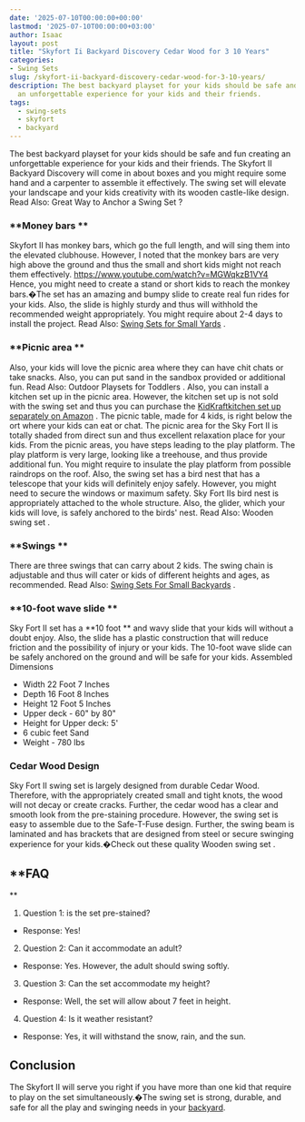 ```yaml
---
date: '2025-07-10T00:00:00+00:00'
lastmod: '2025-07-10T00:00:00+03:00'
author: Isaac
layout: post
title: "Skyfort Ii Backyard Discovery Cedar Wood for 3 10 Years"
categories:
- Swing Sets
slug: /skyfort-ii-backyard-discovery-cedar-wood-for-3-10-years/
description: The best backyard playset for your kids should be safe and fun creating
  an unforgettable experience for your kids and their friends.
tags: 
  - swing-sets
  - skyfort
  - backyard
---
```

The best backyard playset for your kids should be safe and fun creating an unforgettable experience for your kids and their friends.
The Skyfort II Backyard Discovery will come in about boxes and you might require some hand and a carpenter to assemble it effectively.
The swing set will elevate your landscape and your kids creativity with its wooden castle-like design. Read Also:
Great Way to Anchor a Swing Set
?

### **Money bars **
Skyfort II has monkey bars, which go the full length, and will sing them into the elevated clubhouse. However, I noted that the monkey bars are very high above the ground and thus the small and short kids might not reach them effectively.
https://www.youtube.com/watch?v=MGWqkzB1VY4
Hence, you might need to create a stand or short kids to reach the monkey bars.�The set has an amazing and bumpy slide to create real fun rides for your kids. Also, the slide is highly sturdy and thus will withhold the recommended weight appropriately.
You might require about 2-4 days to install the project. Read Also:
[Swing Sets for Small Yards](https://pestpolicy.com/best-[swing-sets](/posts/fun-backyard-flexible-flyer-swing-set/)-for-small-yards/)
.

### **Picnic area **
Also, your kids will love the picnic area where they can have chit chats or take snacks. Also, you can put sand in the sandbox provided or additional fun. Read Also:
Outdoor Playsets for Toddlers
.
Also, you can install a kitchen set up in the picnic area. However, the kitchen set up is not sold with the swing set and thus you can purchase the
[KidKraftkitchen set up separately on Amazon](https://www.amazon.com/dp/B00592BOAO/?tag=p-policy-20)
.
The picnic table, made for 4 kids, is right below the ort where your kids can eat or chat. The picnic area for the Sky Fort II is totally shaded from direct sun and thus excellent relaxation place for your kids.
From the picnic areas, you have steps leading to the play platform. The play platform is very large, looking like a treehouse, and thus provide additional fun. You might require to insulate the play platform from possible raindrops on the roof.
Also, the swing set has a bird nest that has a telescope that your kids will definitely enjoy safely. However, you might need to secure the windows or maximum safety.
Sky Fort IIs bird nest is appropriately attached to the whole structure. Also, the glider, which your kids will love, is safely anchored to the birds' nest. Read Also:
Wooden swing set
.
### **Swings **
There are three swings that can carry about 2 kids. The swing chain is adjustable and thus will cater or kids of different heights and ages, as recommended. Read Also:
[Swing Sets For Small Backyards](https://pestpolicy.com/best-swing-sets-for-small-backyards/)
.
### **10-foot wave slide **
Sky Fort II set has a
**10 foot **
and wavy slide that your kids will without a doubt enjoy. Also, the slide has a plastic construction that will reduce friction and the possibility of injury or your kids. The 10-foot wave slide can be safely anchored on the ground and will be safe for your kids.
Assembled Dimensions
- Width  22 Foot 7 Inches
- Depth  16 Foot 8 Inches
- Height  12 Foot 5 Inches
- Upper deck - 60" by 80"
- Height for Upper deck: 5'
- 6 cubic feet Sand
- Weight - 780 lbs
### Cedar Wood Design
Sky Fort II swing set is largely designed from durable Cedar Wood. Therefore, with the appropriately created small and tight knots, the wood will not decay or create cracks.
Further, the cedar wood has a clear and smooth look from the pre-staining procedure. However, the swing set is easy to assemble due to the Safe-T-Fuse design.
Further, the swing beam is laminated and has brackets that are designed from steel or secure swinging experience for your kids.�Check out these quality
Wooden swing set
.
## **FAQ
**
1. Question 1: is the set pre-stained?
- Response: Yes!
2. Question 2: Can it accommodate an adult?
- Response: Yes. However, the adult should swing softly.
3. Question 3: Can the set accommodate my height?
- Response: Well, the set will allow about 7 feet in height.
4. Question 4: Is it weather resistant?
- Response: Yes, it will withstand the snow, rain, and the sun.
## Conclusion
The Skyfort II will serve you right if you have more than one kid that require to play on the set simultaneously.�The swing set is strong, durable, and safe for all the play and swinging needs in your [backyard](/posts/saratoga-backyard-discovery-cedar-wood/).
